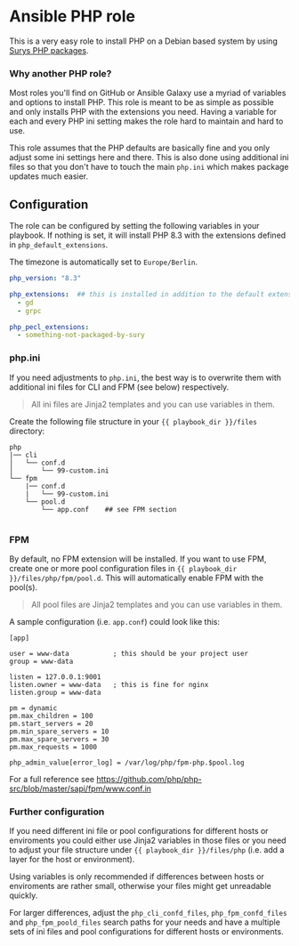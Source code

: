 # Ansible PHP role

This is a very easy role to install PHP on a Debian based system by using [Surys PHP packages](https://packages.sury.org/php/pool/main/p/).

### Why another PHP role?
Most roles you'll find on GitHub or Ansible Galaxy use a myriad of variables and options to install PHP. This role is meant to be as simple as possible and only installs PHP with the extensions you need. Having a variable for each and every PHP ini setting makes the role hard to maintain and hard to use.

This role assumes that the PHP defaults are basically fine and you only adjust some ini settings here and there. This is also done using additional ini files so that you don't have to touch the main `php.ini` which makes package updates much easier.


## Configuration

The role can be configured by setting the following variables in your playbook.
If nothing is set, it will install PHP 8.3 with the extensions defined in `php_default_extensions`.

The timezone is automatically set to `Europe/Berlin`.

```yaml
php_version: "8.3"

php_extensions:  ## this is installed in addition to the default extensions
  - gd
  - grpc

php_pecl_extensions:
  - something-not-packaged-by-sury
```

### php.ini
If you need adjustments to `php.ini`, the best way is to overwrite them with additional ini files for CLI and FPM (see below) respectively.

> All ini files are Jinja2 templates and you can use variables in them.

Create the following file structure in your `{{ playbook_dir }}/files` directory:

```
php
|── cli
│   └── conf.d
│       └── 99-custom.ini
└── fpm
    |── conf.d
    |   └── 99-custom.ini
    └── pool.d
        └── app.conf    ## see FPM section
    
```

### FPM

By default, no FPM extension will be installed. If you want to use FPM, create one or more pool configuration files in `{{ playbook_dir }}/files/php/fpm/pool.d`. This will automatically enable FPM with the pool(s).

> All pool files are Jinja2 templates and you can use variables in them.

A sample configuration (i.e. `app.conf`) could look like this:

```
[app]

user = www-data           ; this should be your project user
group = www-data

listen = 127.0.0.1:9001
listen.owner = www-data   ; this is fine for nginx
listen.group = www-data

pm = dynamic
pm.max_children = 100
pm.start_servers = 20
pm.min_spare_servers = 10
pm.max_spare_servers = 30
pm.max_requests = 1000

php_admin_value[error_log] = /var/log/php/fpm-php.$pool.log
```

For a full reference see https://github.com/php/php-src/blob/master/sapi/fpm/www.conf.in

### Further configuration

If you need different ini file or pool configurations for different hosts or enviroments you could either use Jinja2 variables in those files or you need to adjust your file structure under `{{ playbook_dir }}/files/php` (i.e. add a layer for the host or environment).

Using variables is only recommended if differences between hosts or enviroments are rather small, otherwise your files might get unreadable quickly.

For larger differences, adjust the `php_cli_confd_files`, `php_fpm_confd_files` and `php_fpm_poold_files` search paths for your needs and have a multiple sets of ini files and pool configurations for different hosts or environments. 

